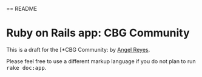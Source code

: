 == README

# Ruby on Rails app: CBG Community

This is a draft for the
[*CBG Community:
by [Angel Reyes](http://www.chatterboxguru.com).


Please feel free to use a different markup language if you do not plan to run
<tt>rake doc:app</tt>.

